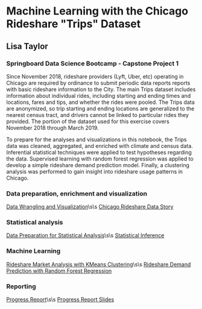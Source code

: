 # Machine Learning with the Chicago Rideshare "Trips" Dataset
## Lisa Taylor
### Springboard Data Science Bootcamp - Capstone Project 1

Since November 2018, rideshare providers (Lyft, Uber, etc) operating in Chicago are required by ordinance to submit periodic data reports reports with basic rideshare information to the City. The main Trips dataset includes information about individual rides, including starting and ending times and locations, fares and tips, and whether the rides were pooled. The Trips data are anonymized, so trip starting and ending locations are generalized to the nearest census tract, and drivers cannot be linked to particular rides they provided. The portion of the dataset used for this exercise covers November 2018 through March 2019.

To prepare for the analyses and visualizations in this notebook, the Trips data was cleaned, aggregated, and enriched with climate and census data. Inferential statistical techniques were applied to test hypotheses regarding the data.  Supervised learning with random forest regression was applied to develop a simple rideshare demand prediction model.  Finally, a clustering analysis was performed to gain insight into rideshare usage patterns in Chicago.

### Data preparation, enrichment and visualization
[Data Wrangling and Visualization](Chicago%20Rideshare%20-%20Wrangling+Visualization.ipynb)\s\s
[Chicago Rideshare Data Story](Chicago%20Rideshare%20Data%20Story.ipynb)

### Statistical analysis

[Data Preparation for Statistical Analysis](Chicago%20RideshareDataset%20-%20Statistical%20Inference.ipynb)\s\s
[Statistical Inference](Chicago%20Rideshare%20Dataset%20-%20Statistical%20Inference.ipynb)

### Machine Learning
[Rideshare Market Analysis with KMeans Clustering](Chicago%20Rideshare%20Dataset%20-%20Clustering%20Analysis.ipynb)\s\s
[Rideshare Demand Prediction with Random Forest Regression](Chicago%20Rideshare%20Dataset%20-%20Demand%20Prediction.ipynb)

### Reporting
[Progress Report](Capstone%201%20Reports/Capstone%201%20-%20Progress%20Report.pdf)\s\s
[Progress Report Slides](Capstone%201%20Reports/Capstone%201%20-%20Progress%20Slides.pdf)

